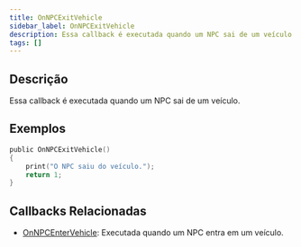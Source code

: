 ```yaml
---
title: OnNPCExitVehicle
sidebar_label: OnNPCExitVehicle
description: Essa callback é executada quando um NPC sai de um veículo.
tags: []
---
```


## Descrição

Essa callback é executada quando um NPC sai de um veículo.


## Exemplos

```c
public OnNPCExitVehicle()
{
    print("O NPC saiu do veículo.");
    return 1;
}
```

## Callbacks Relacionadas

- [OnNPCEnterVehicle](OnNPCEnterVehicle): Executada quando um NPC entra em um veículo.
